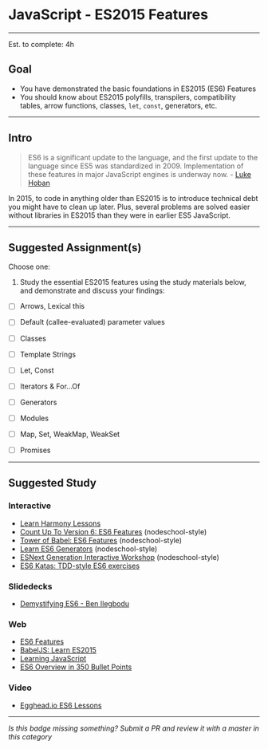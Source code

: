 # JavaScript - ES2015 Features

-----

Est. to complete: 4h

## Goal
- You have demonstrated the basic foundations in ES2015 (ES6) Features
- You should know about ES2015 polyfills, transpilers, compatibility tables, arrow functions, classes, `let`, `const`, generators, etc.


-----

## Intro

>ES6 is a significant update to the language, and the first update to the language since ES5 was standardized in 2009. Implementation of these features in major JavaScript engines is underway now. - [Luke Hoban](https://github.com/lukehoban/es6features)

In 2015, to code in anything older than ES2015 is to introduce technical debt you might have to clean up later. Plus, several problems are solved easier without libraries in ES2015 than they were in earlier ES5 JavaScript.


-----


## Suggested Assignment(s)
Choose one:

1) Study the essential ES2015 features using the study materials below, and demonstrate and discuss your findings:
- [ ] Arrows, Lexical this
- [ ] Default (callee-evaluated) parameter values
- [ ] Classes
- [ ] Template Strings
- [ ] Let, Const
- [ ] Iterators & For...Of
- [ ] Generators
- [ ] Modules
- [ ] Map, Set, WeakMap, WeakSet
- [ ] Promises


-----


## Suggested Study


### Interactive
- [Learn Harmony Lessons](http://learnharmony.org/)
- [Count Up To Version 6: ES6 Features](https://github.com/domenic/count-to-6) (nodeschool-style)
- [Tower of Babel: ES6 Features](https://github.com/yosuke-furukawa/tower-of-babel) (nodeschool-style)
- [Learn ES6 Generators](https://github.com/isRuslan/learn-generators) (nodeschool-style)
- [ESNext Generation Interactive Workshop](https://github.com/jesstelford/esnext-generation) (nodeschool-style)
- [ES6 Katas: TDD-style ES6 exercises](http://es6katas.org/)

### Slidedecks

- [Demystifying ES6 - Ben Ilegbodu](http://www.benmvp.com/slides/confoo2016-es6.html#/)

### Web
- [ES6 Features](https://github.com/lukehoban/es6features)
- [BabelJS: Learn ES2015](https://babeljs.io/docs/learn-es2015/)
- [Learning JavaScript](https://github.com/iangilman/learning-javascript)
- [ES6 Overview in 350 Bullet Points](https://github.com/bevacqua/es6)


### Video
- [Egghead.io ES6 Lessons](https://egghead.io/technologies/es6)

-----

  *Is this badge missing something? Submit a PR and review it with a master in this category*
